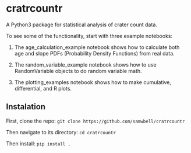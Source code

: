 # cratrcountr
A Python3 package for statistical analysis of crater count data.

To see some of the functionality, start with three example notebooks:

1) The age_calculation_example notebook shows how to calculate both age and slope PDFs (Probability Density Functions) from real data.

2) The random_variable_example notebook shows how to use RandomVariable objects to do random variable math.

3) The plotting_examples notebook shows how to make cumulative, differential, and R plots.

## Instalation
First, clone the repo:
`git clone https://github.com/samwbell/cratrcountr`

Then navigate to its directory:
`cd cratrcountr`

Then install:
`pip install .`

